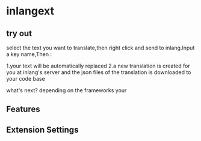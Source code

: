 # inlangext


## try out

select the text you want to translate,then right click and send to inlang.Input a key name,Then : 

  1.your text will be automatically replaced 
  2.a new translation is created for you at inlang's server and the json files of the translation is downloaded to your code base

what's next?
  depending on the frameworks your

## Features


## Extension Settings
